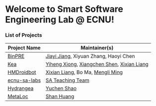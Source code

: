 # Welcome to Smart Software Engineering Lab @ ECNU!


### List of Projects
Project Name | Maintainer(s) 
--- | --- | 
<a href="https://github.com/ecnusse/BinPRE">BinPRE</a> | <a href="https://jyjsunny.github.io/">Jiayi Jiang</a>, Xiyuan Zhang, Haoyi Chen |
<a href="https://github.com/ecnusse/Kea">Kea</a> | <a href="https://xyiheng.github.io/">Yiheng Xiong</a>, <a href="https://github.com/XiangchenShen">Xiangchen Shen</a>, <a href="https://xixianliang.github.io/resume/">Xixian Liang</a> |
<a href="https://github.com/ecnusse/HMDroidbot/">HMDroidbot</a> | <a href="https://xixianliang.github.io/resume/">Xixian Liang</a>, Bo Ma, <a href="https://ml-ming.dev/">Mengli Ming</a>  |
<a href="https://github.com/ecnu-sa-labs/ecnu-sa-labs">ecnu-sa-labs</a> | [SA Teaching Team](https://github.com/ecnu-sa-labs/ecnu-sa-labs?tab=readme-ov-file#contributors) |
<a href="https://github.com/ycshao12/Hydrangea">Hydrangea</a> | [Yuchen Shao](https://github.com/ycshao12) |
<a href="https://github.com/ecnusse/MetaLoc">MetaLoc</a> | [Shan Huang](https://apochens.github.io/) |
